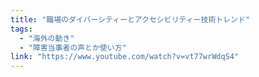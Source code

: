 ```yaml
---
title: "職場のダイバーシティーとアクセシビリティー技術トレンド"
tags:
  - "海外の動き"
  - "障害当事者の声とか使い方"
link: "https://www.youtube.com/watch?v=vt77wrWdqS4"
---
```

